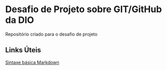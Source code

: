 # Desafio de Projeto sobre GIT/GitHub da DIO
Repositório criado para o desafio de projeto



## Links Úteis
[Sintaxe básica Markdown](https://www.markdownguide.org/basic-syntax/)
